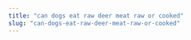 ```yaml
---
title: "can dogs eat raw deer meat raw or cooked"
slug: "can-dogs-eat-raw-deer-meat-raw-or-cooked"
---
```


